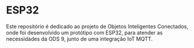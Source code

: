 # ESP32
Este repositório é dedicado ao projeto de Objetos Inteligentes Conectados, onde foi desenvolvido um protótipo com ESP32, para atender as necessidades da ODS 9, junto de uma integração IoT MQTT.

